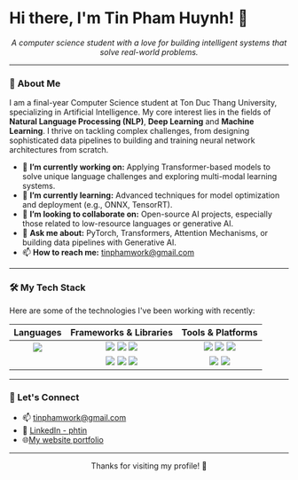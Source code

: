# Hi there, I'm Tin Pham Huynh! 👋

<p align="center">
  <em>A computer science student with a love for building intelligent systems that solve real-world problems.</em>
</p>

---

### 🤖 **About Me**

I am a final-year Computer Science student at Ton Duc Thang University, specializing in Artificial Intelligence. My core interest lies in the fields of **Natural Language Processing (NLP)**, **Deep Learning** and **Machine Learning**. I thrive on tackling complex challenges, from designing sophisticated data pipelines to building and training neural network architectures from scratch.

-   🔭 **I’m currently working on:** Applying Transformer-based models to solve unique language challenges and exploring multi-modal learning systems.
-   🌱 **I’m currently learning:** Advanced techniques for model optimization and deployment (e.g., ONNX, TensorRT).
-   👯 **I’m looking to collaborate on:** Open-source AI projects, especially those related to low-resource languages or generative AI.
-   💬 **Ask me about:** PyTorch, Transformers, Attention Mechanisms, or building data pipelines with Generative AI.
-   📫 **How to reach me:** [tinphamwork@gmail.com](mailto:tinphamwork@gmail.com)

---


### 🛠️ **My Tech Stack**

Here are some of the technologies I've been working with recently:

| **Languages** | **Frameworks & Libraries** | **Tools & Platforms** |
| :-------------: | :--------------------------: | :-------------------: |
| <img src="https://img.shields.io/badge/Python-3776AB?style=for-the-badge&logo=python&logoColor=white" /> | <img src="https://img.shields.io/badge/PyTorch-EE4C2C?style=for-the-badge&logo=pytorch&logoColor=white" /> <img src="https://img.shields.io/badge/Hugging Face-FFD21E?style=for-the-badge&logo=huggingface&logoColor=black" /> <img src="https://img.shields.io/badge/scikit--learn-F7931E?style=for-the-badge&logo=scikit-learn&logoColor=white" /> | <img src="https://img.shields.io/badge/Google Colab-F9AB00?style=for-the-badge&logo=googlecolab&logoColor=white" /> <img src="https://img.shields.io/badge/Jupyter-F37626?style=for-the-badge&logo=Jupyter&logoColor=white" /> <img src="https://img.shields.io/badge/Git-E44C30?style=for-the-badge&logo=git&logoColor=white" /> |
| | <img src="https://img.shields.io/badge/NumPy-013243?style=for-the-badge&logo=numpy&logoColor=white" /> <img src="https://img.shields.io/badge/Pandas-150458?style=for-the-badge&logo=pandas&logoColor=white" /> <img src="https://img.shields.io/badge/Matplotlib-3776AB?style=for-the-badge&logo=matplotlib&logoColor=white" /> | <img src="https://img.shields.io/badge/Google Drive-4285F4?style=for-the-badge&logo=googledrive&logoColor=white" /> <img src="https://img.shields.io/badge/VS Code-007ACC?style=for-the-badge&logo=visual-studio-code&logoColor=white" /> |

---

### 🤝 Let's Connect

- 📫 [tinphamwork@gmail.com](mailto:tinphamwork@gmail.com)
- 💼 [LinkedIn - phtin](https://www.linkedin.com/in/phtin)
- 🌐[My website portfolio](https://huynh-tin-pham.vercel.app/)
---

<p align="center">
  Thanks for visiting my profile! 🌟
</p>
